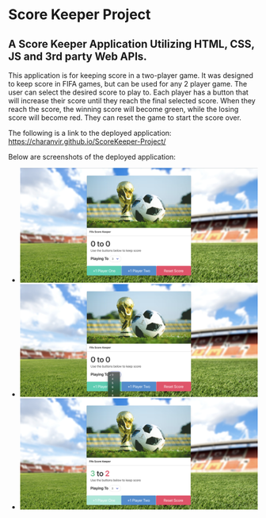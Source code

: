 # Score Keeper Project

## A Score Keeper Application Utilizing HTML, CSS, JS and 3rd party Web APIs.  

This application is for keeping score in a two-player game. It was designed to keep score in FIFA games, but can be used for any 2 player game. The user can select the desired score to play to. Each player has a button that will increase their score until they reach the final selected score. When they reach the score, the winning score will become green, while the losing score will become red. They can reset the game to start the score over. 

The following is a link to the deployed application: https://charanvir.github.io/ScoreKeeper-Project/

Below are screenshots of the deployed application:
- <img src="assets/images/1.jpeg">

- <img src="assets/images/2.jpeg">

- <img src="assets/images/3.jpeg">
